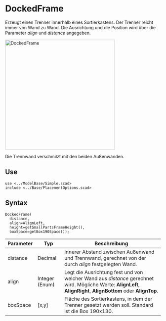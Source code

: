# DockedFrame

Erzeugt einen Trenner innerhalb eines Sortierkastens. Der Trenner reicht immer von Wand zu Wand. Die Ausrichtung und die Position wird über die Parameter *align* und *distance* angegeben.

<img width="355" alt="DockedFrame" src="https://user-images.githubusercontent.com/48654609/168426262-f0c31eef-9e01-4177-afa6-805659665699.png">

Die Trennwand verschmilzt mit den beiden Außenwänden.

## Use
```
use <../ModelBase/Simple.scad>
include <../Base/PlacementOptions.scad>
```

## Syntax
```
DockedFrame(
  distance, 
  align=AlignLeft, 
  height=getSmallPartsFrameHeight(), 
  boxSpace=getBox190Space());
```

| Parameter | Typ | Beschreibung |
| ------ | ------ | ------ |
| distance | Decimal | Innerer Abstand zwischen Außenwand und Trennwand, gerechnet von der durch *align* festgelegten Wand. |
| align | Integer (Enum) |  Legt die Ausrichtung fest und von welcher Wand aus *distance* gerechnet wird. Mögliche Werte: __AlignLeft__, __AlignRight__, __AlignBottom__ oder __AlignTop__. | height | Höhe der Trennwand. Standard ist 10 mm (__getSmallPartsFrameHeight()__). |
| boxSpace | \[x,y] | Fläche des Sortierkastens, in dem der Trenner gesetzt werden soll. Standard ist die Box 190x130. |
